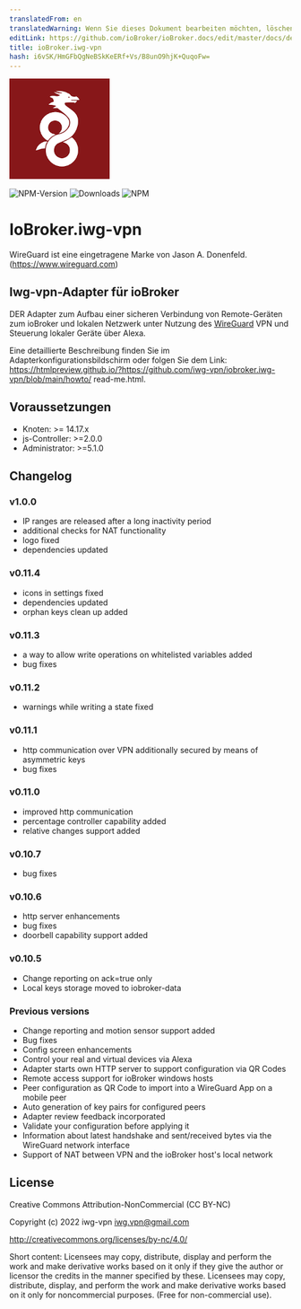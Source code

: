 ```yaml
---
translatedFrom: en
translatedWarning: Wenn Sie dieses Dokument bearbeiten möchten, löschen Sie bitte das Feld "translationsFrom". Andernfalls wird dieses Dokument automatisch erneut übersetzt
editLink: https://github.com/ioBroker/ioBroker.docs/edit/master/docs/de/adapterref/iobroker.iwg-vpn/README.md
title: ioBroker.iwg-vpn
hash: i6vSK/HmGFbQgNeBSkKeERf+Vs/B8unO9hjK+QuqoFw=
---
```

![Logo](../../../en/adapterref/iobroker.iwg-vpn/admin/iwg-vpn-sm.png)

![NPM-Version](http://img.shields.io/npm/v/iobroker.iwg-vpn.svg)
![Downloads](https://img.shields.io/npm/dm/iobroker.iwg-vpn.svg)
![NPM](https://nodei.co/npm/iobroker.iwg-vpn.png?downloads=true)

# IoBroker.iwg-vpn
WireGuard ist eine eingetragene Marke von Jason A. Donenfeld. (https://www.wireguard.com)

## Iwg-vpn-Adapter für ioBroker
DER Adapter zum Aufbau einer sicheren Verbindung von Remote-Geräten zum ioBroker und lokalen Netzwerk unter Nutzung des [WireGuard](https://www.wireguard.com) VPN und Steuerung lokaler Geräte über Alexa.

Eine detaillierte Beschreibung finden Sie im Adapterkonfigurationsbildschirm oder folgen Sie dem Link: https://htmlpreview.github.io/?https://github.com/iwg-vpn/iobroker.iwg-vpn/blob/main/howto/ read-me.html.

## Voraussetzungen
* Knoten: >= 14.17.x
* js-Controller: >=2.0.0
* Administrator: >=5.1.0

## Changelog

### v1.0.0
* IP ranges are released after a long inactivity period
* additional checks for NAT functionality
* logo fixed
* dependencies updated


### v0.11.4
* icons in settings fixed
* dependencies updated
* orphan keys clean up added

### v0.11.3
* a way to allow write operations on whitelisted variables added
* bug fixes

### v0.11.2
* warnings while writing a state fixed

### v0.11.1
* http communication over VPN additionally secured by means of asymmetric keys
* bug fixes

### v0.11.0
* improved http communication
* percentage controller capability added
* relative changes support added

### v0.10.7
* bug fixes

### v0.10.6
* http server enhancements
* bug fixes
* doorbell capability support added

### v0.10.5
* Change reporting on ack=true only
* Local keys storage moved to iobroker-data

### Previous versions
* Change reporting and motion sensor support added
* Bug fixes
* Config screen enhancements
* Control your real and virtual devices via Alexa
* Adapter starts own HTTP server to support configuration via QR Codes
* Remote access support for ioBroker windows hosts
* Peer configuration as QR Code to import into a WireGuard App on a mobile peer
* Auto generation of key pairs for configured peers
* Adapter review feedback incorporated
* Validate your configuration before applying it
* Information about latest handshake and sent/received bytes via the WireGuard network interface
* Support of NAT between VPN and the ioBroker host's local network

## License
Creative Commons Attribution-NonCommercial (CC BY-NC)

Copyright (c) 2022 iwg-vpn <iwg.vpn@gmail.com>

http://creativecommons.org/licenses/by-nc/4.0/

Short content:
Licensees may copy, distribute, display and perform the work and make derivative works based on it only if they give the author or licensor the credits in the manner specified by these.
Licensees may copy, distribute, display, and perform the work and make derivative works based on it only for noncommercial purposes.
(Free for non-commercial use).